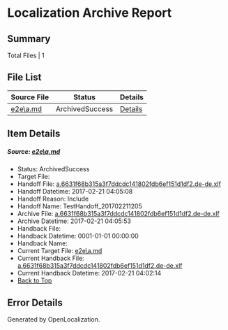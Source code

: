 # <a name='report-top'></a> Localization Archive Report

## Summary
 Total Files | 1

## File List
 Source File | Status | Details 
 ----------- | ------ | ------- 
 [e2e\a.md](https://github.com/OpenLocalizationTestOrg/ol-test4/blob/b625611c2acf13b1c0edfe7530891602610d379e/e2e/a.md) | ArchivedSuccess | [Details](#0210b266a4e69880dda25e45c310823eca7906161)

## Item Details
##### <a name='0210b266a4e69880dda25e45c310823eca7906161'></a> Source: [e2e\a.md](https://github.com/OpenLocalizationTestOrg/ol-test4/blob/b625611c2acf13b1c0edfe7530891602610d379e/e2e/a.md)
* Status: ArchivedSuccess
* Target File: 
* Handoff File: [a.6631f68b315a3f7ddcdc141802fdb6ef151d1df2.de-de.xlf](https://github.com/OpenLocalizationTestOrg/ol-test4-handoff/blob/1d00757b0766fd9aa8900206147c98cf5431bd44/ol-handoff/OpenLocalizationTestOrg/ol-test4-dede/xinjiang/ht/a.6631f68b315a3f7ddcdc141802fdb6ef151d1df2.de-de.xlf)
* Handoff Datetime: 2017-02-21 04:05:08
* Handoff Reason: Include
* Handoff Name: TestHandoff_201702211205
* Archive File: [a.6631f68b315a3f7ddcdc141802fdb6ef151d1df2.de-de.xlf](https://github.com/OpenLocalizationTestOrg/ol-test4-handoff/blob/32443a5a642de1c6863e93e4aa07a280e7f53f4c/ol-archive/OpenLocalizationTestOrg/ol-test4-dede/xinjiang/ht/a.6631f68b315a3f7ddcdc141802fdb6ef151d1df2.de-de.xlf)
* Archive Datetime: 2017-02-21 04:05:53
* Handback File: 
* Handback Datetime: 0001-01-01 00:00:00
* Handback Name: 
* Current Target File: [e2e\a.md](https://github.com/OpenLocalizationTestOrg/ol-test4-dede/blob/ee89fdfd5651457ab633e02eee6b008e018858ec/e2e/a.md)
* Current Handback File: [a.6631f68b315a3f7ddcdc141802fdb6ef151d1df2.de-de.xlf](https://github.com/OpenLocalizationTestOrg/ol-test4-handback/blob/2e0a58556ab42f7d4bbcbabeca7b3c27e6349e7b/ol-handback/OpenLocalizationTestOrg/ol-test4-dede/xinjiang/ht/a.6631f68b315a3f7ddcdc141802fdb6ef151d1df2.de-de.xlf)
* Current Handback Datetime: 2017-02-21 04:02:14
* [Back to Top](#report-top)


## Error Details

Generated by OpenLocalization.
